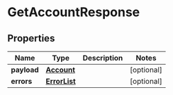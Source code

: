 # GetAccountResponse

## Properties
Name | Type | Description | Notes
------------ | ------------- | ------------- | -------------
**payload** | [**Account**](Account.md) |  |  [optional]
**errors** | [**ErrorList**](ErrorList.md) |  |  [optional]
